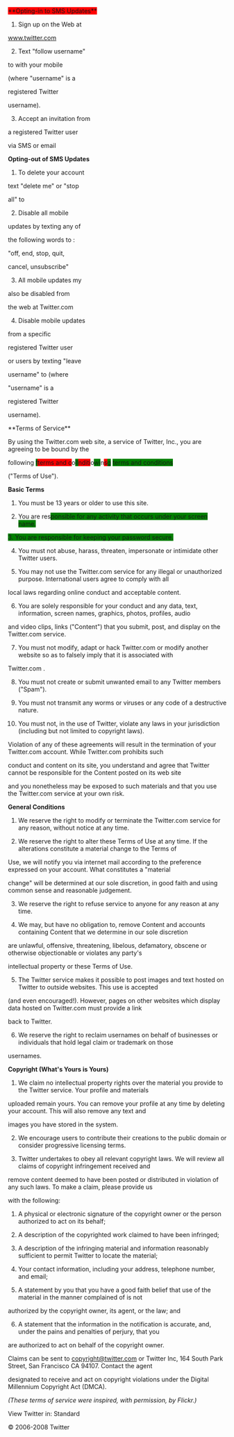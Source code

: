 <span style="background-color: red;">
**Opting-in to SMS Updates**


1. Sign up on the Web at


www.twitter.com


2. Text "follow username"


to with your mobile


(where "username" is a


registered Twitter


username).


3. Accept an invitation from


a registered Twitter user


via SMS or email


**Opting-out of SMS Updates**


1. To delete your account


text "delete me" or "stop


all" to


2. Disable all mobile


updates by texting any of


the following words to :


"off, end, stop, quit,


cancel, unsubscribe"


3. All mobile updates my


also be disabled from


the web at Twitter.com


4. Disable mobile updates


from a specific


registered Twitter user


or users by texting "leave


username" to (where


"username" is a


registered Twitter


username).

</span>
**Terms of Service**


By using the Twitter.com web site, a service of Twitter, Inc., you are agreeing to be bound by the<span style="background-color: red;">


following</span> <span style="background-color: green;">f</span><span style="background-color: red;">terms and c</span>o<span style="background-color: green;">ll</span><span style="background-color: red;">nditi</span>o<span style="background-color: green;">wi</span>n<span style="background-color: red;">s</span><span style="background-color: green;">g</span> <span style="background-color: green;">terms and conditions


</span>("Terms of Use").


**Basic Terms**


1. You must be 13 years or older to use this site.


2. You are res<span style="background-color: green;">ponsible for any activity that occurs under your screen name.</span>


<span style="background-color: green;">3. You are responsible for keeping your password secure.


4. You must not abuse, harass, threaten, impersonate or intimidate other Twitter users.


5. You may not use the Twitter.com service for any illegal or unauthorized purpose. International users agree to comply with all


local laws regarding online conduct and acceptable content.


6. You are solely responsible for your conduct and any data, text, information, screen names, graphics, photos, profiles, audio


and video clips, links ("Content") that you submit, post, and display on the Twitter.com service.


7. You must not modify, adapt or hack Twitter.com or modify another website so as to falsely imply that it is associated with


Twitter.com .


8. You must not create or submit unwanted email to any Twitter members ("Spam").


9. You must not transmit any worms or viruses or any code of a destructive nature.


10. You must not, in the use of Twitter, violate any laws in your jurisdiction (including but not limited to copyright laws).


Violation of any of these agreements will result in the termination of your Twitter.com account. While Twitter.com prohibits such


conduct and content on its site, you understand and agree that Twitter cannot be responsible for the Content posted on its web site


and you nonetheless may be exposed to such materials and that you use the Twitter.com service at your own risk.


**General Conditions**


1. We reserve the right to modify or terminate the Twitter.com service for any reason, without notice at any time.


2. We reserve the right to alter these Terms of Use at any time. If the alterations constitute a material change to the Terms of


Use, we will notify you via internet mail according to the preference expressed on your account. What constitutes a "material


change" will be determined at our sole discretion, in good faith and using common sense and reasonable judgement.


3. We reserve the right to refuse service to anyone for any reason at any time.


4. We may, but have no obligation to, remove Content and accounts containing Content that we determine in our sole discretion


are unlawful, offensive, threatening, libelous, defamatory, obscene or otherwise objectionable or violates any party's


intellectual property or these Terms of Use.


5. The Twitter service makes it possible to post images and text hosted on Twitter to outside websites. This use is accepted


(and even encouraged!). However, pages on other websites which display data hosted on Twitter.com must provide a link


back to Twitter.


6. We reserve the right to reclaim usernames on behalf of businesses or individuals that hold legal claim or trademark on those


usernames.


**Copyright (What's Yours is Yours)**


1. We claim no intellectual property rights over the material you provide to the Twitter service. Your profile and materials


uploaded remain yours. You can remove your profile at any time by deleting your account. This will also remove any text and


images you have stored in the system.


2. We encourage users to contribute their creations to the public domain or consider progressive licensing terms.


3. Twitter undertakes to obey all relevant copyright laws. We will review all claims of copyright infringement received and


remove content deemed to have been posted or distributed in violation of any such laws. To make a claim, please provide us


with the following:


1. A physical or electronic signature of the copyright owner or the person authorized to act on its behalf;


2. A description of the copyrighted work claimed to have been infringed;


3. A description of the infringing material and information reasonably sufficient to permit Twitter to locate the material;


4. Your contact information, including your address, telephone number, and email;


5. A statement by you that you have a good faith belief that use of the material in the manner complained of is not


authorized by the copyright owner, its agent, or the law; and


6. A statement that the information in the notification is accurate, and, under the pains and penalties of perjury, that you


are authorized to act on behalf of the copyright owner.


Claims can be sent to copyright@twitter.com or Twitter Inc, 164 South Park Street, San Francisco CA 94107. Contact the agent


designated to receive and act on copyright violations under the Digital Millennium Copyright Act (DMCA).


*(These terms of service were inspired, with permission, by Flickr.)*


View Twitter in: Standard



© 2006-2008 Twitter

</span>